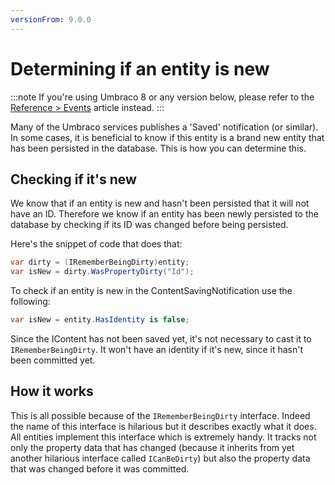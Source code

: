 ```yaml
---
versionFrom: 9.0.0
---
```


# Determining if an entity is new

:::note
If you're using Umbraco 8 or any version below, please refer to the [Reference > Events](https://our.umbraco.com/documentation/reference/events/determining-new-entity) article instead.
:::

Many of the Umbraco services publishes a 'Saved' notification (or similar). In some cases, it is beneficial to know if this entity is a brand new entity that has been persisted in the database. This is how you can determine this.

## Checking if it's new

We know that if an entity is new and hasn't been persisted that it will not have an ID. Therefore we know if an entity has been newly persisted to the database by checking if its ID was changed before being persisted.

Here's the snippet of code that does that:

```C#
var dirty = (IRememberBeingDirty)entity;
var isNew = dirty.WasPropertyDirty("Id");
```

To check if an entity is new in the ContentSavingNotification use the following:

```C#
var isNew = entity.HasIdentity is false;
```

Since the IContent has not been saved yet, it's not necessary to cast it to `IRememberBeingDirty`. It won't have an identity if it's new, since it hasn't been committed yet.

## How it works

This is all possible because of the `IRememberBeingDirty` interface. Indeed the name of this interface is hilarious but it describes exactly what it does. All entities implement this interface which is extremely handy. It tracks not only the property data that has changed (because it inherits from yet another hilarious interface called `ICanBeDirty`) but also the property data that was changed before it was committed.